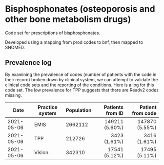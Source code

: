 # Bisphosphonates (osteoporosis and other bone metabolism drugs)

Code set for prescriptions of bisphosphonates.

Developed using a mapping from prod codes to bnf, then mapped to SNOMED.

## Prevalence log

By examining the prevalence of codes (number of patients with the code in their record) broken down by clinical system, we can attempt to validate the clinical code sets and the reporting of the conditions. 
Here is a log for this code set. The low prevalence for TPP suggests that there are Readv2 codes missing.


| Date       | Practice system | Population | Patients from ID | Patient from code |
| ---------- | --------------- | ---------- | ---------------: | ----------------: |
| 2021-05-06 | EMIS            | 2662112    |   149211 (5.60%) |    147870 (5.55%) |
| 2021-05-06 | TPP             | 212726     |     3423 (1.61%) |      3416 (1.61%) |
| 2021-05-06 | Vision          | 342310     |    17541 (5.12%) |     17495 (5.11%) |
